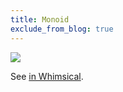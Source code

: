 ```yaml
---
title: Monoid
exclude_from_blog: true
---
```


![](monoid.png)

See [in Whimsical](https://whimsical.com/monoid-FB1GJGcifHVAyQ1QbvzdGU).
